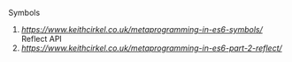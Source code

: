 
Symbols
1. _https://www.keithcirkel.co.uk/metaprogramming-in-es6-symbols/_
Reflect API
1. _https://www.keithcirkel.co.uk/metaprogramming-in-es6-part-2-reflect/_
